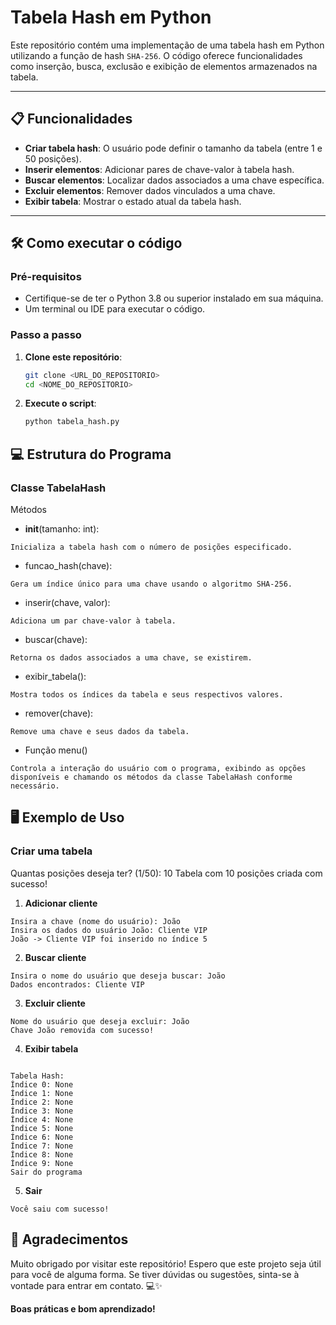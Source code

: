 # Tabela Hash em Python

Este repositório contém uma implementação de uma tabela hash em Python utilizando a função de hash `SHA-256`. O código oferece funcionalidades como inserção, busca, exclusão e exibição de elementos armazenados na tabela.

---

## 📋 Funcionalidades

- **Criar tabela hash**: O usuário pode definir o tamanho da tabela (entre 1 e 50 posições).
- **Inserir elementos**: Adicionar pares de chave-valor à tabela hash.
- **Buscar elementos**: Localizar dados associados a uma chave específica.
- **Excluir elementos**: Remover dados vinculados a uma chave.
- **Exibir tabela**: Mostrar o estado atual da tabela hash.
---

## 🛠️ Como executar o código

### Pré-requisitos

- Certifique-se de ter o Python 3.8 ou superior instalado em sua máquina.
- Um terminal ou IDE para executar o código.

### Passo a passo

1. **Clone este repositório**:
   ```bash
   git clone <URL_DO_REPOSITORIO>
   cd <NOME_DO_REPOSITORIO>
2. **Execute o script**:
    ````bash
    python tabela_hash.py

## 💻 Estrutura do Programa

### Classe TabelaHash

Métodos

- __init__(tamanho: int):
```
Inicializa a tabela hash com o número de posições especificado.
```

- funcao_hash(chave):
```
Gera um índice único para uma chave usando o algoritmo SHA-256.
```


- inserir(chave, valor):
```
Adiciona um par chave-valor à tabela.
```

- buscar(chave):
```
Retorna os dados associados a uma chave, se existirem.
```

- exibir_tabela():
```
Mostra todos os índices da tabela e seus respectivos valores.
```

- remover(chave):
```
Remove uma chave e seus dados da tabela.
```
- Função menu()
```
Controla a interação do usuário com o programa, exibindo as opções disponíveis e chamando os métodos da classe TabelaHash conforme necessário.
```

## 🖥️ Exemplo de Uso
### Criar uma tabela
Quantas posições deseja ter? (1/50): 10
Tabela com 10 posições criada com sucesso!

1. **Adicionar cliente**
```
Insira a chave (nome do usuário): João
Insira os dados do usuário João: Cliente VIP
João -> Cliente VIP foi inserido no índice 5
```

2. **Buscar cliente**
```
Insira o nome do usuário que deseja buscar: João
Dados encontrados: Cliente VIP
```

3. **Excluir cliente**
```
Nome do usuário que deseja excluir: João
Chave João removida com sucesso!
```

4. **Exibir tabela**
```

Tabela Hash:
Índice 0: None
Índice 1: None
Índice 2: None
Índice 3: None
Índice 4: None
Índice 5: None
Índice 6: None
Índice 7: None
Índice 8: None
Índice 9: None
Sair do programa
```

5. **Sair**
```
Você saiu com sucesso!
```


## 🙏 Agradecimentos

Muito obrigado por visitar este repositório! Espero que este projeto seja útil para você de alguma forma. Se tiver dúvidas ou sugestões, sinta-se à vontade para entrar em contato. 💻✨

**Boas práticas e bom aprendizado!**


